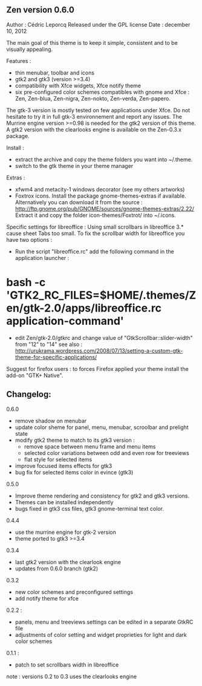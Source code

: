 Zen version 0.6.0
-----------------

Author : Cédric Leporcq
Released under the GPL license
Date : december 10, 2012

The main goal of this theme is to keep it simple, consistent and to be visually appealing.

Features :
 - thin menubar, toolbar and icons
 - gtk2 and gtk3 (version >=3.4)
 - compatibility with Xfce widgets, Xfce notify theme
 - six pre-configured color schemes compatibles with gnome and Xfce : Zen, Zen-blua, Zen-nigra, Zen-nokto, Zen-verda, Zen-papero.

The gtk-3 version is mostly tested on few applications under Xfce. Do not hesitate to try it in full gtk-3 environnement and report any issues.
The Murrine engine version >=0.98 is needed for the gtk2 version of this theme. A gtk2 version with the clearlooks engine is available on the Zen-0.3.x package.

Install :
 - extract the archive and copy the theme folders you want into ~/.theme.
 - switch to the gtk theme in your theme manager

Extras :
 - xfwm4 and metacity-1 windows decorator (see my others artworks)
 - Foxtrox icons. Install the package gnome-themes-extras if available. 
Alternatively you can download it from the source : http://ftp.gnome.org/pub/GNOME/sources/gnome-themes-extras/2.22/
Extract it and copy the folder icon-themes/Foxtrot/ into ~/.icons.

Specific settings for libreoffice :
Using small scrollbars in libreoffice 3.* cause sheet Tabs too small.
To fix the scrollbar width for libreoffice you have two options :
 - Run the script "libreoffice.rc"
add the following command in the application launcher :
# bash -c 'GTK2_RC_FILES=$HOME/.themes/Zen/gtk-2.0/apps/libreoffice.rc application-command'
 - edit Zen/gtk-2.0/gtkrc and change value of "GtkScrollbar::slider-width" from "12" to "14"
see also :
http://urukrama.wordpress.com/2008/07/13/setting-a-custom-gtk-theme-for-specific-applications/

Suggest for firefox users : to forces Firefox applied your theme install the add-on "GTK+ Native".

Changelog:
----------

0.6.0
- remove shadow on menubar
- update color sheme for panel, menu, menubar, scroolbar and prelight state
- modify gtk2 theme to match to its gtk3 version :
	- remove space between menu frame and menu items
	- selected color variations between odd and even row for treeviews
	- flat style for selected items
- improve focused items effects for gtk3
- bug fix for selected items color in evince (gtk3)

0.5.0
- Improve theme rendering and consistency for gtk2 and gtk3 versions.
- Themes can be installed independently
- bugs fixed in gtk3 css files, gtk3 gnome-terminal text color.

0.4.4
- use the murrine engine for gtk-2 version
- theme ported to gtk3 >=3.4

0.3.4
- last gtk2 version with the clearlook engine
- updates from 0.6.0 branch (gtk2)

0.3.2
- new color schemes and preconfigured settings
- add notify theme for xfce

0.2.2 :
- panels, menu and treeviews settings can be edited in a separate GtkRC file
- adjustments of color setting and widget proprieties for light and dark color schemes

0.1.1 :
- patch to set scrollbars width in libreoffice

note : versions 0.2 to 0.3 uses the clearlooks engine

